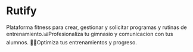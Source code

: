 # Rutify
Plataforma fitness para crear, gestionar y solicitar programas y rutinas de entrenamiento.📊Profesionaliza tu gimnasio y comunicacion con tus alumnos. 🏋️‍♂️Optimiza tus entrenamientos y progreso.
